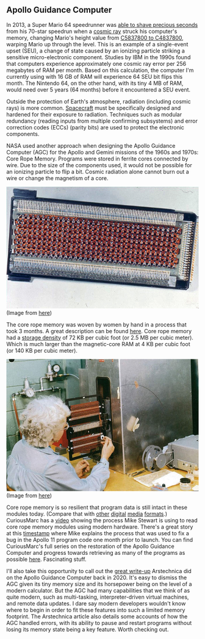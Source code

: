 ## Apollo Guidance Computer

In 2013, a Super Mario 64 speedrunner was [able to shave precious seconds](https://www.thegamer.com/how-ionizing-particle-outer-space-helped-super-mario-64-speedrunner-save-time/) from his 70-star speedrun when a [cosmic ray](https://www.space.com/32644-cosmic-rays.html) struck his computer's memory, changing Mario's height value from [C5837800 to C4837800](https://hackaday.com/2021/02/17/cosmic-ray-flips-bit-assists-mario-64-speedrunner/), warping Mario up through the level. This is an example of a single-event upset (SEU), a change of state caused by an ionizing particle striking a sensitive micro-electronic component. Studies by IBM in the 1990s found that computers experience approximately one cosmic ray error per 256 megabytes of RAM per month. Based on this calculation, the computer I'm currently using with 16 GB of RAM will experience 64 SEU bit flips this month. The Nintendo 64, on the other hand, with its tiny 4 MB of RAM, would need over 5 years (64 months) before it encountered a SEU event.

Outside the protection of Earth's atmosphere, radiation (including cosmic rays) is more common. [Spacecraft](https://www.scienceabc.com/innovation/what-are-bit-flips-and-how-are-spacecraft-protected-from-them.html) must be specifically designed and hardened for their exposure to radiation. Techniques such as modular redundancy (reading inputs from multiple confirming subsystems) and error correction codes (ECCs) (parity bits) are used to protect the electronic components.

NASA used another approach when designing the Apollo Guidance Computer (AGC) for the Apollo and Gemini missions of the 1960s and 1970s: Core Rope Memory. Programs were stored in ferrite cores connected by wire. Due to the size of the components used, it would not be possible for an ionizing particle to flip a bit. Cosmic radiation alone cannot burn out a wire or change the magnetism of a core.

![AGC Core Rope Memory](/assets/images/agc_rope.jpg)  
(Image from [here](https://en.wikipedia.org/wiki/Core_rope_memory))

The core rope memory was woven by women by hand in a process that took 3 months. A great description can be found [here](https://www.amusingplanet.com/2020/02/that-time-when-computer-memory-was.html). Core rope memory had a [storage density](https://en.wikipedia.org/wiki/Core_rope_memory) of 72 KB per cubic foot (or 2.5 MB per cubic meter). Which is much larger than the magnetic-core RAM at 4 KB per cubic foot (or 140 KB per cubic meter).

![Core Rope Memory Weaving](/assets/images/core-memory-weaving.jpg)  
(Image from [here](https://www.amusingplanet.com/2020/02/that-time-when-computer-memory-was.html))

Core rope memory is so resilient that program data is still intact in these modules today. (Compare that with [other](https://www.sqlskills.com/blogs/jonathan/bitten-by-ssd-bit-rot/) [digital](https://www.zdnet.com/article/tech-guide-storage-media-lifespans/) [media](https://www.arcserve.com/blog/data-storage-lifespans-how-long-will-media-really-last) [formats](https://digitalpreservation.lib.byu.edu/wp-content/uploads/2015/11/iPres_poster_2015_resubmit2-Erickson_Lunt.pdf).) CuriousMarc has a [video](https://youtu.be/hckwxq8rnr0) showing the process Mike Stewart is using to read core rope memory modules using modern hardware. There's a great story at this [timestamp](https://youtu.be/hckwxq8rnr0?t=669) where Mike explains the process that was used to fix a bug in the Apollo 11 program code one month prior to launch. You can find CuriousMarc's full series on the restoration of the Apollo Guidance Computer and progress towards retrieving as many of the programs as possible [here](https://www.youtube.com/watch?v=2KSahAoOLdU&list=PL-_93BVApb59FWrLZfdlisi_x7-Ut_-w7). Fascinating stuff.

I'll also take this opportunity to call out the [great write-up](https://arstechnica.com/science/2020/01/a-deep-dive-into-the-apollo-guidance-computer-and-the-hack-that-saved-apollo-14/) Arstechnica did on the Apollo Guidance Computer back in 2020. It's easy to dismiss the AGC given its tiny memory size and its horsepower being on the level of a modern calculator. But the AGC had many capabilities that we think of as quite modern, such as multi-tasking, interpreter-driven virtual machines, and remote data updates. I dare say modern developers wouldn't know where to begin in order to fit these features into such a limited memory footprint. The Arstechnica article also details some accounts of how the AGC handled errors, with its ability to pause and restart programs without losing its memory state being a key feature. Worth checking out.
